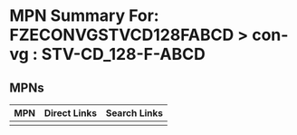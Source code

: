 



# MPN Summary For: FZECONVGSTVCD128FABCD > con-vg : STV-CD_128-F-ABCD

## MPNs
  

|MPN|Direct Links|Search Links|
| :--- | :--- | :--- |
||||
